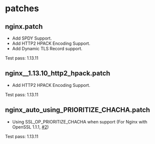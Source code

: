 # patches


## nginx.patch
* Add SPDY Support.
* Add HTTP2 HPACK Encoding Support.
* Add Dynamic TLS Record support.

Test pass: 1.13.11


## nginx__1.13.10_http2_hpack.patch
* Add HTTP2 HPACK Encoding Support.

Test pass: 1.13.11


## nginx_auto_using_PRIORITIZE_CHACHA.patch
* Using SSL_OP_PRIORITIZE_CHACHA when support (For Nginx with OpenSSL 1.1.1, [#2](https://github.com/kn007/patch/issues/2))

Test pass: 1.13.11
